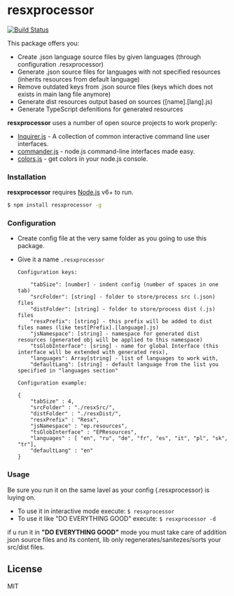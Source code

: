 # resxprocessor
[![Build Status](https://travis-ci.org/m1lk1way/resxprocessor.svg?branch=master)](https://travis-ci.org/m1lk1way/resxprocessor)

This package offers you:
  - Create .json language source files by given languages (through configuration .resxprocessor)
  - Generate .json source files for languages with not specified resources (inherits resources from default language)
  - Remove outdated keys from .json source files (keys which does not exists in main lang file anymore)
  - Generate dist resources output based on sources ([name].[lang].js)
  - Generate TypeScript defenitions for generated resources
  
**resxprocessor** uses a number of open source projects to work properly:

* [Inquirer.js](https://github.com/SBoudrias/Inquirer.js/) - A collection of common interactive command line user interfaces.
* [commander.js](https://github.com/tj/commander.js/) - node.js command-line interfaces made easy.
* [colors.js](https://github.com/Marak/colors.js) - get colors in your node.js console.

### Installation
**resxprocessor** requires [Node.js](https://nodejs.org/) v6+ to run.
```sh
$ npm install resxprocessor -g
```
### Configuration
* Create config file at the very same folder as you going to use this package.
* Give it a name ``.resxprocessor``

    ```Configuration keys:```
    ```
        "tabSize": [number] - indent config (number of spaces in one tab) 
        "srcFolder": [string] - folder to store/process src (.json) files 
        "distFolder": [string] - folder to store/process dist (.js) files 
        "resxPrefix": [string] - this prefix will be added to dist files names (like test[Prefix].[language].js) 
        "jsNamespace": [string] - namespace for generated dist resources (generated obj will be applied to this namespace)
        "tsGlobInterface": [sring] - name for global Interface (this interface will be extended with generated resx), 
        "languages": Array[string] - list of languages to work with,
        "defaultLang": [string] - default language from the list you specified in "languages section"
    ```
    ```Configuration example:```
    ```
    {
        "tabSize" : 4,
        "srcFolder" : "./resxSrc/",
        "distFolder" : "./resxDist/",
        "resxPrefix" : "Resx",
        "jsNamespace" : "ep.resources",
        "tsGlobInterface" : "EPResources",
        "languages" : [ "en", "ru", "de", "fr", "es", "it", "pl", "sk", "tr"],
        "defaultLang" : "en"
    }
    ```
### Usage
   Be sure you run it on the same lavel as your config (.resxprocessor) is luying on.
   * To use it in interactive mode execute:
   ``$ resxprocessor``
   * To use it like "DO EVERYTHING GOOD" execute:
   ``$ resxprocessor -d``
   
   if u run it in **"DO EVERYTHING GOOD"** mode you must take care of addition json source files and its content, lib only regenerates/sanitezes/sorts your src/dist files.
   
License
----

MIT

